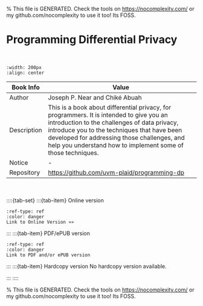 
% This file is GENERATED. Check the tools on https://nocomplexity.com/ or my github.com/nocomplexity to use it too! Its FOSS. 

# Programming Differential Privacy


<br />

```{image} https://programming-dp.com/book-logo.png 
:width: 200px 
:align: center 
```
| Book Info | Value |
| --- | --- |
| Author | Joseph P. Near and Chiké Abuah |
| Description | This is a book about differential privacy, for programmers. It is intended to give you an introduction to the challenges of data privacy, introduce you to the techniques that have been developed for addressing those challenges, and help you understand how to implement some of those techniques. |
| Notice |  -  |
| Repository | https://github.com/uvm-plaid/programming-dp |

<br /><br />
::::{tab-set} 
:::{tab-item} Online version 

```{button-link} https://programming-dp.com/cover.html 
:ref-type: ref 
:color: danger 
Link to Online Version »»
```


:::
:::{tab-item} PDF/ePUB version 

```{button-link} https://programming-dp.com/book.pdf 
:ref-type: ref 
:color: danger 
Link to PDF and/or ePUB version
```


:::
:::{tab-item} Hardcopy version
No hardcopy version available.

:::
::::


% This file is GENERATED. Check the tools on https://nocomplexity.com/ or my github.com/nocomplexity to use it too! Its FOSS. 

